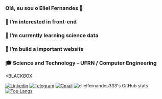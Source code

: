 ### Olá, eu sou o Eliel Fernandes 🤙
### 👀 I’m interested in front-end
### 🌱 I’m currently learning science data
### 💞️ I’m build a important website
### 🎓 Science and Technology - UFRN / Computer Engineering

<BLACKBOX

[![Linkedin](https://img.shields.io/badge/LinkedIn-0077B5?style=for-the-badge&logo=linkedin&logoColor=white)](https://www.linkedin.com/in/eliel-fernandes-087ab016a/)
[![Telegram](https://img.shields.io/badge/Telegram-2CA5E0?style=for-the-badge&logo=telegram&logoColor=white)](https://t.me/corposdeceranoincendio0)
[![Gmail](https://img.shields.io/badge/Gmail-D14836?style=for-the-badge&logo=gmail&logoColor=white)](filhoeliel567@gmail.com)
![elielfernandes333's GitHub stats](https://github-readme-stats.vercel.app/api?username=elielfernandes333&show_icons=true&theme=dracula)
[![Top Langs](https://github-readme-stats.vercel.app/api/top-langs/?username=elielfernandes333&layout=compact)](https://github.com/anuraghazra/github-readme-stats)
